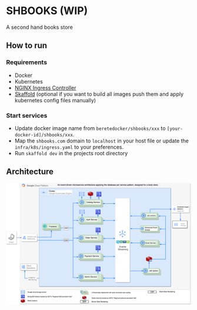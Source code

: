 # SHBOOKS (WIP)
A second hand books store

## How to run

### Requirements
- Docker
- Kubernetes
- [NGINX Ingress Controller](https://kubernetes.github.io/ingress-nginx/deploy/)
- [Skaffold](https://skaffold.dev/docs/install/#standalone-binary) (optional if you want to build all images push them and apply kubernetes config files  manually)

### Start services
- Update docker image name from `beretedocker/shbooks/xxx` to `[your-docker-id]/shbooks/xxx`.
- Map the `shbooks.com` domain to `localhost` in your host file or update the `infra/k8s/ingress.yaml` to your preferences.
- Run `skaffold dev` in the projects root directory

## Architecture

![SHBOOKS architecture diagram](https://raw.githubusercontent.com/sitatec/SH-Books/master/docs/diagrams/system-architecture-v2.png)